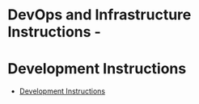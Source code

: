 # DevOps and Infrastructure Instructions -

# Development Instructions
- [Development Instructions](development-readme.md)
